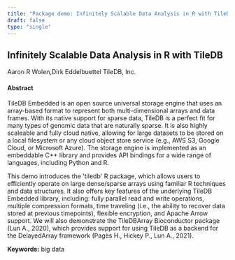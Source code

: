 ```yaml
---
title: "Package demo: Infinitely Scalable Data Analysis in R with TileDB"
draft: false
type: "single"
---
```


## Infinitely Scalable Data Analysis in R with TileDB
Aaron R Wolen,Dirk Eddelbuettel
TileDB, Inc.
#### Abstract

TileDB Embedded is an open source universal storage engine that uses an array-based format to represent both multi-dimensional arrays and data frames. With its native support for sparse data, TileDB is a perfect fit for many types of genomic data that are naturally sparse. It is also highly scaleable and fully cloud native, allowing for large datasets to be stored on a local filesystem or any cloud object store service (e.g., AWS S3, Google Cloud, or Microsoft Azure). The storage engine is implemented as an embeddable C++ library and provides API bindings for a wide range of languages, including Python and R. 

This demo introduces the 'tiledb' R package, which allows users to efficiently operate on large dense/sparse arrays using familiar R techniques and data structures. It also offers key features of the underlying TileDB Embedded library, including: fully parallel read and write operations, multiple compression formats, time traveling (i.e., the ability to recover data stored at previous timepoints), flexible encryption, and Apache Arrow support. We will also demonstrate the TileDBArray Bioconductor package (Lun A., 2020), which provides support for using TileDB as a backend for the DelayedArray framework (Pagès H., Hickey P., Lun A., 2021).

**Keywords:** big data
